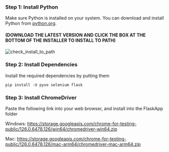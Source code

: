 ### Step 1: Install Python

Make sure Python is installed on your system. You can download and install Python from [python.org](https://www.python.org/downloads/). 

#### (DOWNLOAD THE LATEST VERSION AND CLICK THE BOX AT THE BOTTOM OF THE INSTALLER TO INSTALL TO PATH)

![check_install_to_path](https://i.imgur.com/Cw5ziwU.png)

### Step 2: Install Dependencies

Install the required dependencies by putting them

   ```bash/cmd
   pip install -U pyvo selenium flask
   ```

### Step 3: Install ChromeDriver 

Paste the following link into your web browser, and install into the FlaskApp folder

Windows:
   https://storage.googleapis.com/chrome-for-testing-public/126.0.6478.126/win64/chromedriver-win64.zip

Mac:
   https://storage.googleapis.com/chrome-for-testing-public/126.0.6478.126/mac-arm64/chromedriver-mac-arm64.zip
